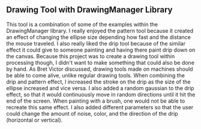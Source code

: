 ## Drawing Tool with DrawingManager Library

This tool is a combination of some of the examples within the DrawingManager library. I really enjoyed the pattern tool because it created an effect of changing the ellipse size depending how fast and the distance the mouse traveled. I also really liked the drip tool because of the similar effect it could give to someone painting and having there paint drip down on the canvas. Because this project was to create a drawing tool within processing though, I didn't want to make something that could also be done by hand. As Bret Victor discussed, drawing tools made on machines should be able to come alive, unlike regular drawing tools. When combining the drip and pattern effect, I increased the stroke on the drip as the size of the ellipse increased and vice versa. I also added a random gaussian to the drip effect, so that it would continuously move in random directions until it hit the end of the screen. When painting with a brush, one would not be able to recreate this same effect. I also added different parameters so that the user could change the amount of noise, color, and the direction of the drip (horizontal or vertical).


